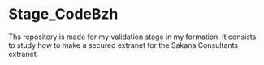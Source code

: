 # Stage_CodeBzh
Ths repository is made for my validation stage in my formation. It consists to study how to make a secured extranet for the Sakana Consultants extranet.
